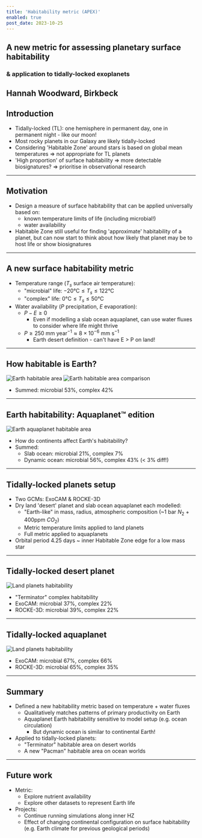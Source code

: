 ```yaml
---
title: 'Habitability metric (APEX)'
enabled: true
post_date: 2023-10-25
---
```


## A new metric for assessing planetary surface habitability

### & application to tidally-locked exoplanets

Hannah Woodward, Birkbeck
---
## Introduction

- Tidally-locked (TL): one hemisphere in permanent day, one in permanent night - like our moon!
- Most rocky planets in our Galaxy are likely tidally-locked
- Considering 'Habitable Zone' around stars is based on global mean temperatures => not appropriate for TL planets
- 'High proportion' of surface habitability => more detectable biosignatures? => prioritise in observational research
---
## Motivation

- Design a measure of surface habitability that can be applied universally based on:
  - known temperature limits of life (including microbial!)
  - water availability
- Habitable Zone still useful for finding 'approximate' habitability of a planet, but can now start to think about how likely that planet may be to host life or show biosignatures
<!--
- Many papers that consider surface habitability only consider 'complex' or human life...
  - but our own biosignatures originate from microbial life which exist outside of  commonly applied (0-50°C) limits
- Common simplifications used include 'aquaplanets' and then assume a global water availability, but on Earth there are large parts of the ocean with a low density of life! -->
---
## A new surface habitability metric

- Temperature range ($T_s$ surface air temperature):
  - "microbial" life: $-20 \text{°C} \leq T_s \leq 122 \text{°C}$
  - "complex" life: $0 \text{°C} \leq T_s \leq 50 \text{°C}$
- Water availability ($P$ precipitation, $E$ evaporation):
  - $P - E \geq 0$
    - Even if modelling a slab ocean aquaplanet, can use water fluxes to
consider where life might thrive
  - $P \geq 250 \text{ mm}\text{ year}^{-1} \approx 8 \times 10^{-6} \text{ mm}\text{ s}^{-1}$
    - Earth desert definition - can't have E > P on land!
---
## How habitable is Earth?

<div style="max-width:880px; margin: 0 auto">
  <img src="/static/uploads/slides/2023-apex-hab-metric/apex-earth-hab-1.png" alt="Earth habitable area">
  <img src="/static/uploads/slides/2023-apex-hab-metric/apex-earth-hab-2.png" alt="Earth habitable area comparison">
</div>

- Summed: microbial 53%, complex 42%
---
## Earth habitability: Aquaplanet™ edition

<div style="max-width: 880px; margin: 0 auto">
  <img src="/static/uploads/slides/2023-apex-hab-metric/apex-earth-aqua-hab.png" alt="Earth aquaplanet habitable area">
</div>

- How do continents affect Earth's habitability?
- Summed:
  - Slab ocean: microbial 21%, complex 7%
  - Dynamic ocean: microbial 56%, complex 43% (< 3% diff!)
---
## Tidally-locked planets setup

- Two GCMs: ExoCAM & ROCKE-3D
- Dry land 'desert' planet and slab ocean aquaplanet each modelled:
  - "Earth-like" in mass, radius, atmospheric composition (~1 bar $N_2$ + 400ppm $CO_2$)
  - Metric temperature limits applied to land planets
  - Full metric applied to aquaplanets
- Orbital period 4.25 days ~ inner Habitable Zone edge for a low mass star
---
## Tidally-locked desert planet

<div style="max-width: 600px; margin: 0 auto">
  <img src="/static/uploads/slides/2023-oacd-hab-metric/oacd-land-hab.png" alt="Land planets habitability">
</div>

- "Terminator" complex habitability
- ExoCAM: microbial 37%, complex 22%
- ROCKE-3D: microbial 39%, complex 22%
---
## Tidally-locked aquaplanet

<div style="max-width: 880px; margin: 0 auto">
  <img src="/static/uploads/slides/2023-oacd-hab-metric/oacd-aqua-hab.png" alt="Land planets habitability">
</div>

- ExoCAM: microbial 67%, complex 66%
- ROCKE-3D: microbial 65%, complex 35%
---
## Summary

- Defined a new habitability metric based on temperature + water fluxes
  - Qualitatively matches patterns of primary productivity on Earth
  - Aquaplanet Earth habitability sensitive to model setup (e.g. ocean circulation)
    - But dynamic ocean is similar to continental Earth!
- Applied to tidally-locked planets:
  - "Terminator" habitable area on desert worlds
  - A new "Pacman" habitable area on ocean worlds
---
## Future work

- Metric:
  - Explore nutrient availability
  - Explore other datasets to represent Earth life
- Projects:
  - Continue running simulations along inner HZ
  - Effect of changing continental configuration on surface habitability (e.g. Earth climate for previous geological periods)
